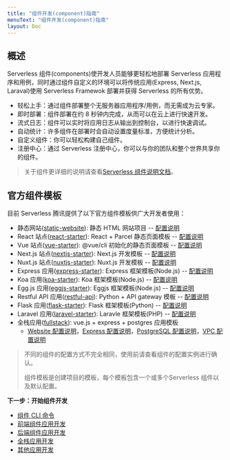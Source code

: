 ```yaml
---
title: "组件开发(component)指南"
menuText: "组件开发(component)指南"
layout: Doc
---
```


## 概述

Serverless 组件(components)使开发人员能够更轻松地部署 Serverless 应用程序和用例，同时通过组件自定义的环境可以将传统应用(Express, Next.js, Laraval)使用 Serverless Framewok 部署并获得 Serverless 的所有优势。

- 轻松上手：通过组件部署整个无服务器应用程序/用例，而无需成为云专家。
- 即时部署：组件部署在约 8 秒钟内完成，从而可以在云上进行快速开发。
- 流式日志：组件可以实时将应用日志从输出到控制台，以进行快速调试。
- 自动统计：许多组件在部署时会自动设置度量标准，方便统计分析。
- 自定义组件：你可以轻松构建自己组件。
- 注册中心：通过 Serverless 注册中心，你可以与你的团队和整个世界共享你的组件。

> 关于组件更详细的说明请查看[Serverless 组件说明文档](https://github.com/serverless/components/blob/master/README.cn.md)。

## 官方组件模板

目前 Serverless 腾讯提供了以下官方组件模板供广大开发者使用：

- 静态网站([static-website](https://github.com/serverless-components/tencent-examples/tree/master/website-starter)): 静态 HTML 网站项目  -- [配置说明](https://github.com/serverless-components/tencent-website/blob/master/docs/configure.md)
- React 站点([react-starter](https://github.com/serverless-components/tencent-examples/tree/master/react-starter)): React + Parcel 静态页面模板 -- [配置说明](https://github.com/serverless-components/tencent-website/blob/master/docs/configure.md)
- Vue 站点([vue-starter](https://github.com/serverless-components/tencent-examples/tree/master/vue-starter)): @vue/cli 初始化的静态页面模板 -- [配置说明](https://github.com/serverless-components/tencent-website/blob/master/docs/configure.md)
- Next.js 站点([nextjs-starter](https://github.com/serverless-components/tencent-examples/tree/master/nextjs-starter)): Next.js 开发模板 -- [配置说明](https://github.com/serverless-components/tencent-nextjs/blob/master/docs/configure.md)
- Nuxt.js 站点([nuxtjs-starter](https://github.com/serverless-components/tencent-examples/tree/master/nuxtjs-starter)): Nuxt.js 开发模板 -- [配置说明](https://github.com/serverless-components/tencent-nuxtjs/blob/master/docs/configure.md)
- Express 应用([express-starter](https://github.com/serverless-components/tencent-examples/tree/master/express-starter)): Express 框架模板(Node.js) -- [配置说明](https://github.com/serverless-components/tencent-express/blob/master/docs/configure.md)
- Koa 应用([koa-starter](https://github.com/serverless-components/tencent-examples/tree/master/koa-starter)): Koa 框架模板(Node.js) -- [配置说明](https://github.com/serverless-components/tencent-koa/blob/master/docs/configure.md)
- Egg.js 应用([eggjs-starter](https://github.com/serverless-components/tencent-examples/tree/master/eggjs-starter)): Eggjs 框架模板(Node.js) -- [配置说明](https://github.com/serverless-components/tencent-egg/blob/master/docs/configure.md)
- Restful API 应用([restful-api](https://github.com/serverless-components/tencent-examples/tree/master/restful-api)): Python + API gateway 模板 -- [配置说明](https://github.com/serverless-components/tencent-scf/blob/master/docs/configure.md)
- Flask 应用([flask-starter](https://github.com/serverless-components/tencent-examples/tree/master/flask-starter)): Flask 框架模板(Python) -- [配置说明](https://github.com/serverless-components/tencent-flask/blob/master/docs/configure.md)
- Laravel 应用([laravel-starter](https://github.com/serverless-components/tencent-examples/tree/master/laravel-starter)): Laravle 框架模板(PHP) -- [配置说明](https://github.com/serverless-components/tencent-laravel/blob/master/docs/configure.md)
- 全栈应用([fullstack](https://github.com/serverless-components/tencent-examples/tree/master/fullstack)): vue.js + express + postgres 应用模板
  - [Website 配置说明](https://github.com/serverless-components/tencent-website/blob/master/docs/configure.md)，[Express 配置说明](https://github.com/serverless-components/tencent-express/blob/master/docs/configure.md)，[PostgreSQL 配置说明](https://github.com/serverless-components/tencent-postgresql/blob/master/docs/configure.md)，[VPC 配置说明](https://github.com/serverless-components/tencent-vpc/blob/master/docs/configure.md)

> 不同的组件的配置方式不完全相同，使用前请查看组件的配置实例进行确认。
>
> 组件模板是创建项目的模板，每个模板包含一个或多个Serverless 组件以及默认配置。

**下一步：开始组件开发**

- [组件 CLI 命令](./components-commands)
- [前端组件应用开发](./frontend)
- [后端组件应用开发](./backend)
- [全栈应用开发](./fullstack)
- [其他应用开发](./other)